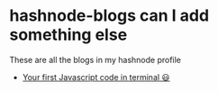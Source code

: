 # hashnode-blogs can I add something else
These are all the blogs in my hashnode profile

- [Your first Javascript code in terminal 😃](/hashnode-blogs/cl58wo55202f0d0nv9ov01hgr)
